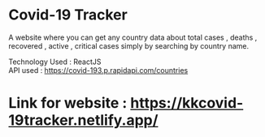 # Covid-19 Tracker 

A website where you can get any country data about total cases , deaths , recovered , active , critical cases simply by searching by country name. 

Technology Used : ReactJS  
API used : https://covid-193.p.rapidapi.com/countries  
# Link for website :  https://kkcovid-19tracker.netlify.app/ 
